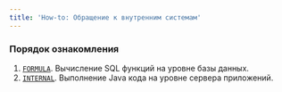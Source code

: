 ```yaml
---
title: 'How-to: Обращение к внутренним системам'
---
```


### Порядок ознакомления

1.  [`FORMULA`](How-to_FORMULA.md). Вычисление SQL функций на уровне базы данных.
2.  [`INTERNAL`](How-to_INTERNAL.md). Выполнение Java кода на уровне сервера приложений.

  
